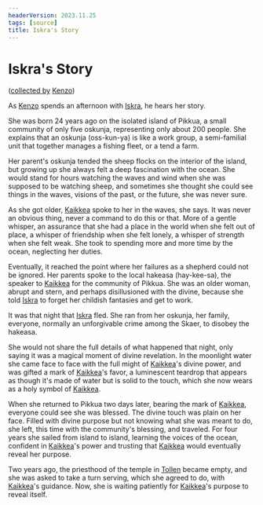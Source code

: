 ```yaml
---
headerVersion: 2023.11.25
tags: [source]
title: Iskra's Story
---
```

# Iskra's Story
([collected by](<../session-notes/session-81-dufr.md>) [Kenzo](<../../../people/pcs/dunmar-fellowship/kenzo.md>))

As [Kenzo](<../../../people/pcs/dunmar-fellowship/kenzo.md>) spends an afternoon with [Iskra](<../../../people/skaer/iskra.md>), he hears her story.

She was born 24 years ago on the isolated island of Pikkua, a small community of only five oskunja, representing only about 200 people. She explains that an oskunja (oss-kun-ya) is like a work group, a semi-familial unit that together manages a fishing fleet, or a tend a farm. 

Her parent's oskunja tended the sheep flocks on the interior of the island, but growing up she always felt a deep fascination with the ocean. She would stand for hours watching the waves and wind when she was supposed to be watching sheep, and sometimes she thought she could see things in the waves, visions of the past, or the future, she was never sure. 

As she got older, [Kaikkea](<../../../cosmology/gods/incorporeal-gods/kaikkea.md>) spoke to her in the waves, she says. It was never an obvious thing, never a command to do this or that. More of a gentle whisper, an assurance that she had a place in the world when she felt out of place, a whisper of friendship when she felt lonely, a whisper of strength when she felt weak. She took to spending more and more time by the ocean, neglecting her duties. 

Eventually, it reached the point where her failures as a shepherd could not be ignored. Her parents spoke to the local hakeasa (hay-kee-sa), the speaker to [Kaikkea](<../../../cosmology/gods/incorporeal-gods/kaikkea.md>) for the community of Pikkua. She was an older woman, abrupt and stern, and perhaps disillusioned with the divine, because she told [Iskra](<../../../people/skaer/iskra.md>) to forget her childish fantasies and get to work. 

It was that night that [Iskra](<../../../people/skaer/iskra.md>) fled. She ran from her oskunja, her family, everyone, normally an unforgivable crime among the Skaer, to disobey the hakeasa. 

She would not share the full details of what happened that night, only saying it was a magical moment of divine revelation. In the moonlight water she came face to face with the full might of [Kaikkea](<../../../cosmology/gods/incorporeal-gods/kaikkea.md>)'s divine power, and was gifted a mark of [Kaikkea](<../../../cosmology/gods/incorporeal-gods/kaikkea.md>)'s favor, a luminescent teardrop that appears as though it's made of water but is solid to the touch, which she now wears as a holy symbol of [Kaikkea](<../../../cosmology/gods/incorporeal-gods/kaikkea.md>). 

When she returned to Pikkua two days later, bearing the mark of [Kaikkea](<../../../cosmology/gods/incorporeal-gods/kaikkea.md>), everyone could see she was blessed. The divine touch was plain on her face. Filled with divine purpose but not knowing what she was meant to do, she left, this time with the community's blessing, and traveled. For four years she sailed from island to island, learning the voices of the ocean, confident in [Kaikkea](<../../../cosmology/gods/incorporeal-gods/kaikkea.md>)'s power and trusting that [Kaikkea](<../../../cosmology/gods/incorporeal-gods/kaikkea.md>) would eventually reveal her purpose. 

Two years ago, the priesthood of the temple in [Tollen](<../../../gazetteer/western-green-sea/tollen/tollen.md>) became empty, and she was asked to take a turn serving, which she agreed to do, with [Kaikkea](<../../../cosmology/gods/incorporeal-gods/kaikkea.md>)'s guidance. Now, she is waiting patiently for [Kaikkea](<../../../cosmology/gods/incorporeal-gods/kaikkea.md>)'s purpose to reveal itself. 